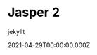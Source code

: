 ---
title: Jasper 2
github: https://github.com/jekyllt/jasper2
demo: https://jekyllt.github.io/jasper2/
license: MIT
author: jekyllt
author_link: ''
author_twitter: ''
date: 2021-04-29T00:00:00.000Z
ssg:
  - Jekyll
cms: null
css: null
category:
  - Blog
description: Full-featured Jekyll port of Ghost's default theme Casper v2
draft: true
publish_date: '2017-11-17T15:53:38Z'
update_date: '2021-05-26T22:33:45Z'
github_star: 701
github_fork: 644
---